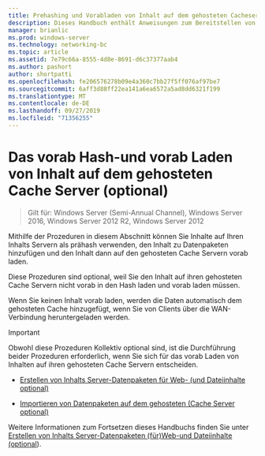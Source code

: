 ```yaml
---
title: Prehashing und Vorabladen von Inhalt auf dem gehosteten Cacheserver (optional)
description: Dieses Handbuch enthält Anweisungen zum Bereitstellen von BranchCache im Modus "gehosteter Cache" auf Computern unter Windows Server 2016 und Windows 10.
manager: brianlic
ms.prod: windows-server
ms.technology: networking-bc
ms.topic: article
ms.assetid: 7e79c66a-8555-4d8e-8691-d6c37377aab4
ms.author: pashort
author: shortpatti
ms.openlocfilehash: fe206576278b09e4a360c7bb27f5ff076af97be7
ms.sourcegitcommit: 6aff3d88ff22ea141a6ea6572a5ad8dd6321f199
ms.translationtype: MT
ms.contentlocale: de-DE
ms.lasthandoff: 09/27/2019
ms.locfileid: "71356255"
---
```

# <a name="prehash-and-preload-content-on-the-hosted-cache-server-optional"></a>Das vorab Hash-und vorab Laden von Inhalt auf dem gehosteten Cache Server \(optional\)

>Gilt für: Windows Server (Semi-Annual Channel), Windows Server 2016, Windows Server 2012 R2, Windows Server 2012

Mithilfe der Prozeduren in diesem Abschnitt können Sie Inhalte auf Ihren Inhalts Servern als prähash verwenden, den Inhalt zu Datenpaketen hinzufügen und den Inhalt dann auf den gehosteten Cache Servern vorab laden. 

Diese Prozeduren sind optional, weil Sie den Inhalt auf ihren gehosteten Cache Servern nicht vorab in den Hash laden und vorab laden müssen. 

Wenn Sie keinen Inhalt vorab laden, werden die Daten automatisch dem gehosteten Cache hinzugefügt, wenn Sie von Clients über die WAN-Verbindung heruntergeladen werden.

>[!IMPORTANT]
>Obwohl diese Prozeduren Kollektiv optional sind, ist die Durchführung beider Prozeduren erforderlich, wenn Sie sich für das vorab Laden von Inhalten auf ihren gehosteten Cache Servern entscheiden.

- [Erstellen von Inhalts Server-Datenpaketen für Web- &#40;und Dateiinhalte optional&#41;](8-Bc-Data-Packages.md)
  
- [Importieren von Datenpaketen auf dem gehosteten &#40;Cache Server optional&#41;](9-Bc-Import-Data.md)

Weitere Informationen zum Fortsetzen dieses Handbuchs finden Sie unter [Erstellen von Inhalts Server-Datenpaketen &#40;für&#41;Web-und Dateiinhalte (optional](8-Bc-Data-Packages.md)).